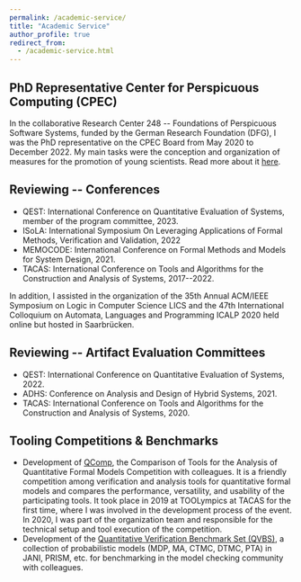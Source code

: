 ```yaml
---
permalink: /academic-service/
title: "Academic Service"
author_profile: true
redirect_from: 
  - /academic-service.html
---
```


## PhD Representative Center for Perspicuous Computing (CPEC)
In the collaborative Research Center 248 -- Foundations of Perspicuous Software Systems, funded by the German Research Foundation (DFG), I was the PhD representative on the CPEC Board from May 2020 to December 2022. My main tasks were the conception and organization of measures for the promotion of young scientists. Read more about it [here](/projects/).

## Reviewing -- Conferences
* QEST: International Conference on Quantitative Evaluation of Systems, member of the program committee, 2023.
* ISoLA: International Symposium On Leveraging Applications of Formal Methods, Verification and Validation, 2022
* MEMOCODE: International Conference on Formal Methods and Models for System Design, 2021.
* TACAS: International Conference on Tools and Algorithms for the Construction and Analysis of Systems, 2017--2022.

In addition, I assisted in the organization of the 35th Annual ACM/IEEE Symposium on Logic in Computer Science LICS and the 47th International Colloquium on Automata, Languages and Programming ICALP 2020 held online but hosted in Saarbrücken.

## Reviewing -- Artifact Evaluation Committees
* QEST: International Conference on Quantitative Evaluation of Systems, 2022.
* ADHS: Conference on Analysis and Design of Hybrid Systems, 2021.
* TACAS: International Conference on Tools and Algorithms for the Construction and Analysis of Systems, 2020.

## Tooling Competitions & Benchmarks
* Development of [QComp](https://qcomp.org/), the Comparison of Tools for the Analysis of Quantitative Formal Models Competition with colleagues. It is a friendly competition among verification and analysis tools for quantitative formal models and compares the performance, versatility, and usability of the participating tools. It took place in 2019 at TOOLympics at TACAS for the first time, where I was involved in the development process of the event. In 2020, I was part of the organization team and responsible for the technical setup and tool execution of the competition.
*  Development of the [Quantitative Verification Benchmark Set (QVBS)](https://qcomp.org/benchmarks/), a collection of probabilistic models (MDP, MA, CTMC, DTMC, PTA) in JANI, PRISM, etc. for benchmarking in the model checking community with colleagues.